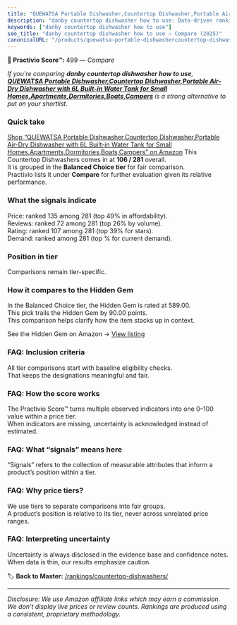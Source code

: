 ```yaml
---
title: "QUEWATSA Portable Dishwasher,Countertop Dishwasher,Portable Air-Dry Dishwasher with 6L Built-in Water Tank for Small Homes,Apartments,Dormitories,Boats,Campers"
description: "danby countertop dishwasher how to use: Data-driven ranking using the Practivio Score™. Positioned by quality, value, demand, findability, momentum."
keywords: ["danby countertop dishwasher how to use"]
seo_title: "danby countertop dishwasher how to use — Compare (2025)"
canonicalURL: "/products/quewatsa-portable-dishwashercountertop-dishwasherportable-air-dry-dishwasher-with-6l-built-in-water-tank-for-small-homesapartmentsdormitoriesboatscampers-B0CPVDYSHZ/"
---
```


**🛒 Practivio Score™:** 499 — _Compare_


*If you're comparing **danby countertop dishwasher how to use**, **[QUEWATSA Portable Dishwasher,Countertop Dishwasher,Portable Air-Dry Dishwasher with 6L Built-in Water Tank for Small Homes,Apartments,Dormitories,Boats,Campers](https://www.amazon.com/dp/B0CPVDYSHZ?tag=practivio-20)** is a strong alternative to put on your shortlist.*
### Quick take
[Shop “QUEWATSA Portable Dishwasher,Countertop Dishwasher,Portable Air-Dry Dishwasher with 6L Built-in Water Tank for Small Homes,Apartments,Dormitories,Boats,Campers” on Amazon](https://www.amazon.com/dp/B0CPVDYSHZ?tag=practivio-20)
This Countertop Dishwashers comes in at **106 / 281** overall.  
It is grouped in the **Balanced Choice tier** for fair comparison.  
Practivio lists it under **Compare** for further evaluation given its relative performance.

### What the signals indicate
Price: ranked 135 among 281 (top 49% in affordability).  
Reviews: ranked 72 among 281 (top 26% by volume).  
Rating: ranked 107 among 281 (top 39% for stars).  
Demand: ranked  among 281 (top % for current demand).

### Position in tier
Comparisons remain tier-specific.

### How it compares to the Hidden Gem
In the Balanced Choice tier, the Hidden Gem is rated at 589.00.  
This pick trails the Hidden Gem by 90.00 points.  
This comparison helps clarify how the item stacks up in context.  

See the Hidden Gem on Amazon → [View listing](https://www.amazon.com/dp/B0CSFQ4WRP?tag=practivio-20)

### FAQ: Inclusion criteria
All tier comparisons start with baseline eligibility checks.  
That keeps the designations meaningful and fair.

### FAQ: How the score works
The Practivio Score™ turns multiple observed indicators into one 0–100 value within a price tier.  
When indicators are missing, uncertainty is acknowledged instead of estimated.

### FAQ: What “signals” means here
“Signals” refers to the collection of measurable attributes that inform a product’s position within a tier.

### FAQ: Why price tiers?
We use tiers to separate comparisons into fair groups.  
A product’s position is relative to its tier, never across unrelated price ranges.

### FAQ: Interpreting uncertainty
Uncertainty is always disclosed in the evidence base and confidence notes.  
When data is thin, our results emphasize caution.

<!-- Missing template for Compare/CompareWithinPriceClass -->


🏷️ **Back to Master:** [/rankings/countertop-dishwashers/](/rankings/countertop-dishwashers/)

---
_Disclosure: We use Amazon affiliate links which may earn a commission. We don’t display live prices or review counts. Rankings are produced using a consistent, proprietary methodology._
